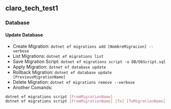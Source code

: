 ## claro_tech_test1
### Database
#### Update Database
- Create Migration: `dotnet ef migrations add [NombreMigracion] --verbose`
- List Migrations: `dotnet ef migrations list`
- Save Migration Script: `dotnet ef migrations script -o DB/DbScript.sql`
- Apply Migration: `dotnet ef database update`
- Rollback Migration: `dotnet ef database update [PreviousMigrationName]`
- Delete Migration: `dotnet ef migrations remove --verbose`
- Another Comands: 
```sh
dotnet ef migrations script [FromMigrationName]
dotnet ef migrations script [FromMigrationName] [To] [ToMigrationName]
```
